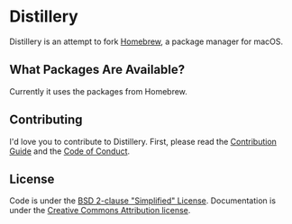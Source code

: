 # Distillery
Distillery is an attempt to fork [Homebrew](https://github.com/Homebrew/brew), a package manager for macOS.

## What Packages Are Available?
Currently it uses the packages from Homebrew.

## Contributing
I'd love you to contribute to Distillery. First, please read the [Contribution Guide](https://github.com/muellermartin/distill/blob/master/CONTRIBUTING.md) and the [Code of Conduct](https://github.com/muellermartin/distill/blob/master/CODEOFCONDUCT.md#code-of-conduct).

## License
Code is under the [BSD 2-clause "Simplified" License](https://github.com/muellermartin/distill/tree/master/LICENSE.txt).
Documentation is under the [Creative Commons Attribution license](https://creativecommons.org/licenses/by/4.0/).
